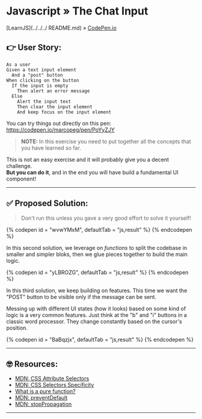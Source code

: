 # Javascript » The Chat Input
[LearnJS](../../../ README.md) » [CodePen.io](../README.md)

## 👉 User Story:

```
As a user
Given a text input element
  And a "post" button
When clicking on the button
  If the input is empty
    Then alert an error message
  Else
    Alert the input text
    Then clear the input element
    And keep focus on the input element
```

You can try things out directly on this pen:  
https://codepen.io/marcopeg/pen/PoYyZJY

> **NOTE:** In this exercise you need to put together all the concepts that you
> have learned so far. 

This is not an easy exercise and it will probably give you a decent challenge.  
**But you can do it**, and in the end you will have build a fundamental UI component!

---

## ✅ Proposed Solution:

> Don't run this unless you gave a very good effort to solve it yourself!

{% codepen id = "wvwYMxM", defaultTab = "js,result" %} {% endcodepen %}

In this second solution, we leverage on _functions_ to split the codebase
in smaller and simpler bloks, then we glue pieces together to build the main logic.

{% codepen id = "yLBROZG", defaultTab = "js,result" %} {% endcodepen %}

In this third solution, we keep building on features. This time we want
the "POST" button to be visible only if the message can be sent.

Messing up with different UI states (how it looks) based on some kind of
logic is a very common features. Just think at the "b" and "i" buttons in
a classic word processor. They change constantly based on the cursor's
position.

{% codepen id = "BaBqzjx", defaultTab = "js,result" %} {% endcodepen %}

---

## 🤓 Resources:

- [MDN: CSS Attribute Selectors](https://developer.mozilla.org/en-US/docs/Web/CSS/Attribute_selectors)
- [MDN: CSS Selectors Specificity](https://developer.mozilla.org/en-US/docs/Web/CSS/Specificity)
- [What is a pure function?](https://medium.com/javascript-scene/master-the-javascript-interview-what-is-a-pure-function-d1c076bec976)
- [MDN: preventDefault](https://developer.mozilla.org/en-US/docs/Web/API/Event/preventDefault)
- [MDN: stopPropagation](https://developer.mozilla.org/en-US/docs/Web/API/Event/stopPropagation)

---
